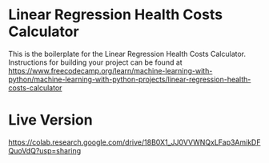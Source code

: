 # Linear Regression Health Costs Calculator

This is the boilerplate for the Linear Regression Health Costs Calculator. Instructions for building your project can be found at https://www.freecodecamp.org/learn/machine-learning-with-python/machine-learning-with-python-projects/linear-regression-health-costs-calculator

# Live Version

https://colab.research.google.com/drive/18B0X1_JJ0VVWNQxLFap3AmikDFQuoVdQ?usp=sharing
